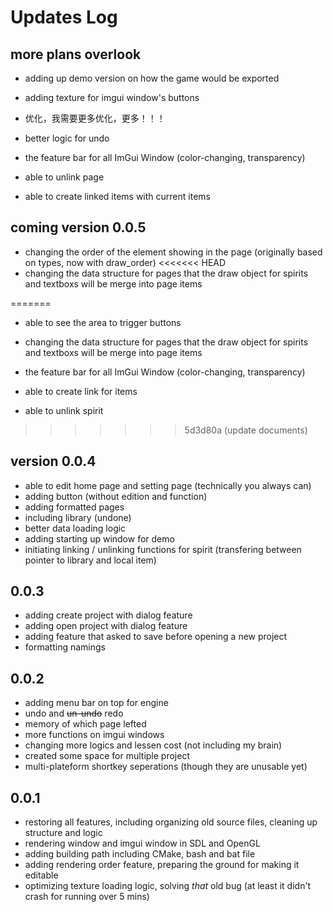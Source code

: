 # Updates Log

## more plans overlook

- adding up demo version on how the game would be exported
- adding texture for imgui window's buttons
- 优化，我需要更多优化，更多！！！
- better logic for undo

- the feature bar for all ImGui Window (color-changing, transparency)
- able to unlink page
- able to create linked items with current items

## coming version 0.0.5

- changing the order of the element showing in the page (originally based on types, now with draw_order)
<<<<<<< HEAD
- changing the data structure for pages that the draw object for spirits and textboxs will be merge into page items

=======
- able to see the area to trigger buttons
- changing the data structure for pages that the draw object for spirits and textboxs will be merge into page items

- the feature bar for all ImGui Window (color-changing, transparency)
- able to create link for items
- able to unlink spirit
>>>>>>> 5d3d80a (update documents)

## version 0.0.4

- able to edit home page and setting page (technically you always can)
- adding button (without edition and function)
- adding formatted pages
- including library (undone)
- better data loading logic
- adding starting up window for demo
- initiating linking / unlinking functions for spirit (transfering between pointer to library and local item)

## 0.0.3

- adding create project with dialog feature
- adding open project with dialog feature
- adding feature that asked to save before opening a new project
- formatting namings

## 0.0.2

- adding menu bar on top for engine
- undo and ~~un-undo~~ redo
- memory of which page lefted
- more functions on imgui windows
- changing more logics and lessen cost (not including my brain)
- created some space for multiple project
- multi-plateform shortkey seperations (though they are unusable yet)

## 0.0.1

- restoring all features, including organizing old source files, cleaning up structure and logic
- rendering window and imgui window in SDL and OpenGL
- adding building path including CMake, bash and bat file
- adding rendering order feature, preparing the ground for making it editable
- optimizing texture loading logic, solving *that* old bug (at least it didn't crash for running over 5 mins)
